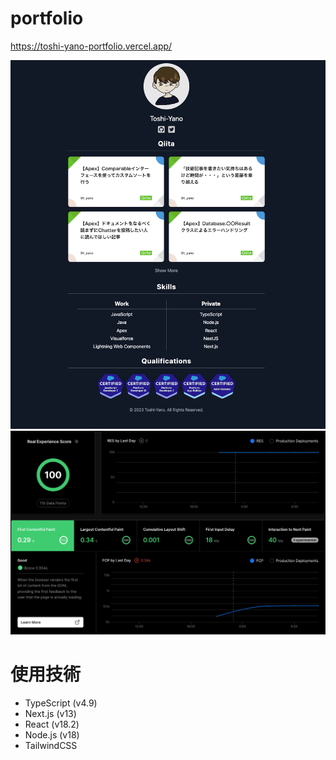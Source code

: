 # portfolio

https://toshi-yano-portfolio.vercel.app/

![デモ画像](@Image/README/2023-01-18-08-42-11.png)
![分析](@Image/README/2023-01-18-08-49-13.png)

# 使用技術
- TypeScript (v4.9)
- Next.js (v13)
- React (v18.2)
- Node.js (v18)
- TailwindCSS